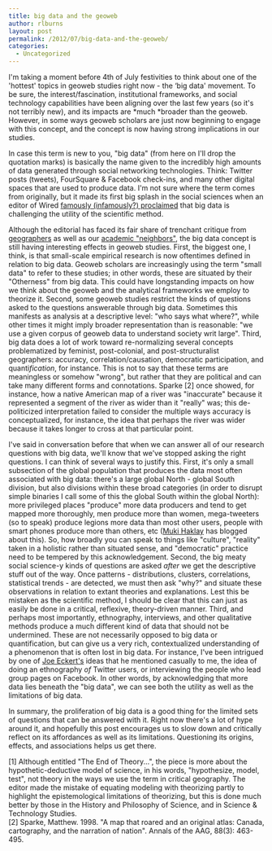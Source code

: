 ```yaml
---
title: big data and the geoweb
author: rlburns
layout: post
permalink: /2012/07/big-data-and-the-geoweb/
categories:
  - Uncategorized
---
```

I'm taking a moment before 4th of July festivities to think about one of the 'hottest' topics in geoweb studies right now - the ‘big data' movement. To be sure, the interest/fascination, institutional frameworks, and social technology capabilities have been aligning over the last few years (so it's not terribly new), and its impacts are *much *broader than the geoweb. However, in some ways geoweb scholars are just now beginning to engage with this concept, and the concept is now having strong implications in our studies.

In case this term is new to you, "big data" (from here on I'll drop the quotation marks) is basically the name given to the incredibly high amounts of data generated through social networking technologies. Think: Twitter posts (tweets), FourSquare & Facebook check-ins, and many other digital spaces that are used to produce data. I'm not sure where the term comes from originally, but it made its first big splash in the social sciences when an editor of Wired [famously \(infamously?\) proclaimed](http://bit.ly/cWQqyj) that big data is challenging the utility of the scientific method. 

Although the editorial has faced its fair share of trenchant critique from [geographers](http://bit.ly/zHr2AH) as well as our [academic "neighbors"](http://bit.ly/o1jQet), the big data concept is still having interesting effects in geoweb studies. First, the biggest one, I think, is that small-scale empirical research is now oftentimes defined in relation to big data. Geoweb scholars are increasingly using the term "small data" to refer to these studies; in other words, these are situated by their "Otherness" from big data. This could have longstanding impacts on how we think about the geoweb and the analytical frameworks we employ to theorize it. Second, some geoweb studies restrict the kinds of questions asked to the questions answerable through big data. Sometimes this manifests as analysis at a descriptive level: "who says what where?", while other times it might imply broader representation than is reasonable: "we use a given corpus of geoweb data to understand society writ large". Third, big data does a lot of work toward re-normalizing several concepts problematized by feminist, post-colonial, and post-structuralist geographers: accuracy, correlation/causation, democratic participation, and quanti*fication*, for instance. This is not to say that these terms are meaningless or somehow "wrong", but rather that they are political and can take many different forms and connotations. Sparke \[2\] once showed, for instance, how a native American map of a river was "inaccurate" because it represented a segment of the river as wider than it "really" was; this de-politicized interpretation failed to consider the multiple ways accuracy is conceptualized, for instance, the idea that perhaps the river was wider because it takes longer to cross at that particular point.

I've said in conversation before that when we can answer all of our research questions with big data, we'll know that we've stopped asking the right questions. I can think of several ways to justify this. First, it's only a small subsection of the global population that produces the data most often associated with big data: there's a large global North - global South division, but also divisions within these broad categories (in order to disrupt simple binaries I call some of this the global South within the global North): more privileged places "produce" more data producers and tend to get mapped more thoroughly, men produce more than women, mega-tweeters (so to speak) produce legions more data than most other users, people with smart phones produce more than others, etc ([Muki Haklay](http://bit.ly/wUn5rx) has blogged about this). So, how broadly you can speak to things like "culture", "reality" taken in a holistic rather than situated sense, and "democratic" practice need to be tempered by this acknowledgement. Second, the big meaty social science-y kinds of questions are asked *after* we get the descriptive stuff out of the way. Once patterns - distributions, clusters, correlations, statistical trends - are detected, we must then ask "why?" and situate these observations in relation to extant theories and explanations. Lest this be mistaken as the scientific method, I should be clear that this can just as easily be done in a critical, reflexive, theory-driven manner. Third, and perhaps most importantly, ethnography, interviews, and other qualitative methods produce a much different kind of data that should not be undermined. These are not necessarily opposed to big data or quantification, but can give us a very rich, contextualized understanding of a phenomenon that is often lost in big data. For instance, I've been intrigued by one of [Joe Eckert's](http://students.washington.edu/jeckert1/) ideas that he mentioned casually to me, the idea of doing an ethnography *of* Twitter users, or interviewing the people who lead group pages on Facebook. In other words, by acknowledging that more data lies beneath the "big data", we can see both the utility as well as the limitations of big data.

In summary, the proliferation of big data is a good thing for the limited sets of questions that can be answered with it. Right now there's a lot of hype around it, and hopefully this post encourages us to slow down and critically reflect on its affordances as well as its limitations. Questioning its origins, effects, and associations helps us get there.

\[1\] Although entitled "The End of Theory...", the piece is more about the hypothetic-deductive model of science, in his words, "hypothesize, model, test", not theory in the ways we use the term in critical geography. The editor made the mistake of equating modeling with theorizing partly to highlight the epistemological limitations of theorizing, but this is done much better by those in the History and Philosophy of Science, and in Science & Technology Studies.  
\[2\] Sparke, Matthew. 1998. "A map that roared and an original atlas: Canada, cartography, and the narration of nation". Annals of the AAG, 88(3): 463-495.